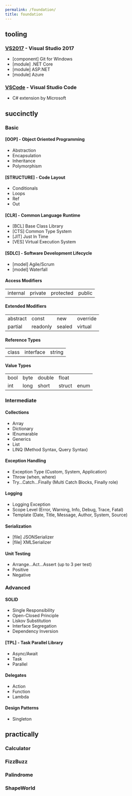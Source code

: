 ```yaml
---
permalink: /foundation/
title: foundation
---
```


## tooling
### [VS2017](https://www.visualstudio.com/) - Visual Studio 2017
+ [component] Git for Windows
+ [module] .NET Core
+ [module] ASP.NET
+ [module] Azure

### [VSCode](https://code.visualstudio.com/) - Visual Studio Code
+ C# extension by Microsoft

## succinctly
### Basic
#### [OOP] - Object Oriented Programming
+ Abstraction
+ Encapsulation
+ Inheritance
+ Polymorphism

#### [STRUCTURE] - Code Layout
+ Conditionals
+ Loops
+ Ref
+ Out

#### [CLR] - Common Language Runtime
+ [BCL] Base Class Library
+ [CTS] Common Type System
+ [JIT] Just In Time
+ [VES] Virtual Execution System

#### [SDLC] - Software Development Lifecycle
+ [model] Agile/Scrum
+ [model] Waterfall

#### Access Modifiers
<table>
  <tr>
    <td>internal</td>
    <td>private</td>
    <td>protected</td>
    <td>public</td>
  </tr>
</table>

#### Extended Modifiers
<table>
  <tr>
    <td>abstract</td>
    <td>const</td>
    <td>new</td>
    <td>override</td>
  </tr>
  <tr>
    <td>partial</td>
    <td>readonly</td>
    <td>sealed</td>
    <td>virtual</td>
  </tr>
</table>

#### Reference Types
<table>
  <tr>
    <td>class</td>
    <td>interface</td>
    <td>string</td>
  </tr>
</table>

#### Value Types
<table>
  <tr>
    <td>bool</td>
    <td>byte</td>
    <td>double</td>
    <td>float</td>
  </tr>
  <tr>
    <td>int</td>
    <td>long</td>
    <td>short</td>
    <td>struct</td>
    <td>enum</td>
  </tr>
</table>

### Intermediate
#### Collections
+ Array
+ Dictionary
+ IEnumarable
+ Generics
+ List
+ LINQ (Method Syntax, Query Syntax)

#### Exception Handling
+ Exception Type (Custom, System, Application)
+ Throw (when, where)
+ Try...Catch...Finally (Multi Catch Blocks, Finally role)

#### Logging
+ Logging Exception
+ Scope Level (Error, Warning, Info, Debug, Trace, Fatal)
+ Template (Date, Title, Message, Author, System, Source)

#### Serialization
+ [file] JSONSerializer
+ [file] XMLSerializer

#### Unit Testing
+ Arrange...Act...Assert (up to 3 per test)
+ Positive
+ Negative

### Advanced
#### SOLID
+ Single Responsibility
+ Open-Closed Principle
+ Liskov Substitution
+ Interface Segregation
+ Dependency Inversion

#### [TPL] - Task Parallel Library
+ Async/Await
+ Task
+ Parallel

#### Delegates
+ Action
+ Function
+ Lambda

#### Design Patterns
+ Singleton

## practically
### Calculator
### FizzBuzz
### Palindrome
### ShapeWorld
